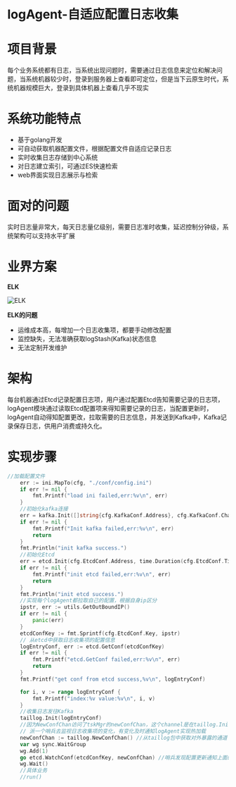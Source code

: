 # logAgent-自适应配置日志收集

# 项目背景
每个业务系统都有日志，当系统出现问题时，需要通过日志信息来定位和解决问题，当系统机器较少时，登录到服务器上查看即可定位，但是当下云原生时代，系统机器规模巨大，登录到具体机器上查看几乎不现实

# 系统功能特点
- 基于golang开发
- 可自动获取机器配置文件，根据配置文件自适应记录日志
- 实时收集日志存储到中心系统
- 对日志建立索引，可通过ES快速检索
- web界面实现日志展示与检索

# 面对的问题
实时日志量非常大，每天日志量亿级别，需要日志准时收集，延迟控制分钟级，系统架构可以支持水平扩展

# 业界方案
__ELK__

![ELK](https://pica.zhimg.com/v2-b349e241dfc66008f0b911bd4d761e5c_1440w.jpg?source=172ae18b)

__ELK的问题__
- 运维成本高，每增加一个日志收集项，都要手动修改配置
- 监控缺失，无法准确获取logStash(Kafka)状态信息
- 无法定制开发维护

# 架构
每台机器通过Etcd记录配置日志项，用户通过配置Etcd告知需要记录的日志项，logAgent模块通过读取Etcd配置项来得知需要记录的日志，当配置更新时，logAgent自动得知配置更改，拉取需要的日志信息，并发送到Kafka中，Kafka记录保存日志，供用户消费或持久化。

# 实现步骤
```go
//加载配置文件
	err := ini.MapTo(cfg, "./conf/config.ini")
	if err != nil {
		fmt.Printf("load ini failed,err:%v\n", err)
	}
	//初始化kafka连接
	err = kafka.Init([]string{cfg.KafkaConf.Address}, cfg.KafkaConf.ChanMaxSize)
	if err != nil {
		fmt.Printf("Init kafka failed,err:%v\n", err)
		return
	}
	fmt.Println("init kafka success.")
	//初始化Etcd
	err = etcd.Init(cfg.EtcdConf.Address, time.Duration(cfg.EtcdConf.Timeout)*time.Second)
	if err != nil {
		fmt.Printf("init etcd failed,err:%v\n", err)
		return
	}
	fmt.Println("init etcd success.")
	//实现每个logAgent都拉取自己的配置，根据自身ip区分
	ipstr, err := utils.GetOutBoundIP()
	if err != nil {
		panic(err)
	}
	etcdConfKey := fmt.Sprintf(cfg.EtcdConf.Key, ipstr)
	// 从etcd中获取日志收集项的配置信息
	logEntryConf, err := etcd.GetConf(etcdConfKey)
	if err != nil {
		fmt.Printf("etcd.GetConf failed,err:%v\n", err)
		return
	}
	fmt.Printf("get conf from etcd success,%v\n", logEntryConf)

	for i, v := range logEntryConf {
		fmt.Printf("index:%v value:%v\n", i, v)
	}
	//收集日志发往Kafka
	taillog.Init(logEntryConf)
	//因为NewConfChan访问了tskMgr的newConfChan，这个channel是在taillog.Init(logEntryConf)被执行的
	// 派一个哨兵去监视日志收集项的变化，有变化及时通知logAgent实现热加载
	newConfChan := taillog.NewConfChan() //从taillog包中获取对外暴露的通道
	var wg sync.WaitGroup
	wg.Add(1)
	go etcd.WatchConf(etcdConfKey, newConfChan) //哨兵发现配置更新通知上面的通道
	wg.Wait()
	//具体业务
	//run()
```
